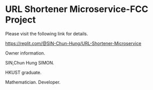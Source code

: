 # URL Shortener Microservice-FCC Project

Please visit the following link for details. 

https://replit.com/@SIN-Chun-Hung/URL-Shortener-Microservice

Owner information.

SIN,Chun Hung SIMON.

HKUST graduate.

Mathematician. Developer.
